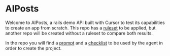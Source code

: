 # AIPosts

Welcome to AIPosts, a rails demo API built with Cursor to test its capabilities to create an app from scratch. This repo has a [ruleset](/.cursor/rules) to be applied, but another repo will be created without a ruleset to compare both results.

In the repo you will find a [prompt](PROMPT.md) and a [checklist](PROMPT_CHECKLIST.md) to be used by the agent in order to create the project.
